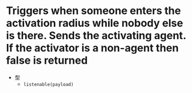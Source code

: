 # Triggers when someone enters the activation radius while nobody else is there. Sends the activating agent. If the activator is a non-agent then false is returned

- 型
  - `listenable(payload)`
